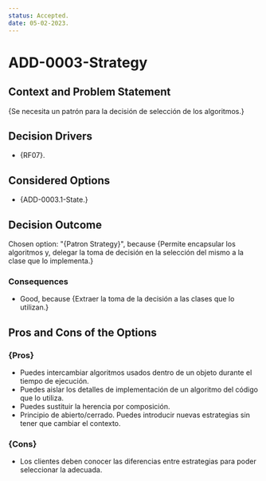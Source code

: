 ```yaml
---
status: Accepted.
date: 05-02-2023.
---
```

# ADD-0003-Strategy

## Context and Problem Statement

{Se necesita un patrón para la decisión de selección de los algoritmos.}

## Decision Drivers

* {RF07}.

## Considered Options

* {ADD-0003.1-State.}

## Decision Outcome

Chosen option: "{Patron Strategy}", because
{Permite encapsular los algoritmos y, delegar la toma de decisión en la selección del mismo a la clase que lo implementa.}

### Consequences

* Good, because {Extraer la toma de la decisión a las clases que lo utilizan.}

## Pros and Cons of the Options

### {Pros}

* Puedes intercambiar algoritmos usados dentro de un objeto durante el tiempo de ejecución.
* Puedes aislar los detalles de implementación de un algoritmo del código que lo utiliza.
* Puedes sustituir la herencia por composición.
* Principio de abierto/cerrado. Puedes introducir nuevas estrategias sin tener que cambiar el contexto.
### {Cons}

*  Los clientes deben conocer las diferencias entre estrategias para poder seleccionar la adecuada.

